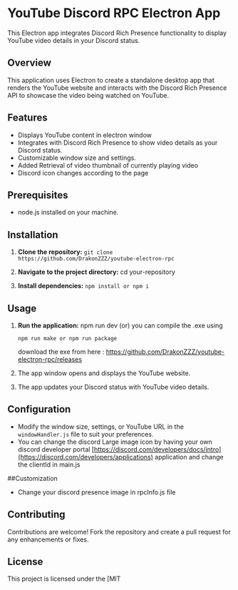 # YouTube Discord RPC Electron App

This Electron app integrates Discord Rich Presence functionality to display YouTube video details in your Discord status.

## Overview

This application uses Electron to create a standalone desktop app that renders the YouTube website and interacts with the Discord Rich Presence API to showcase the video being watched on YouTube.

## Features

- Displays YouTube content in electron window
- Integrates with Discord Rich Presence to show video details as your Discord status.
- Customizable window size and settings.
- Added Retrieval of video thumbnail of currently playing video
- Discord icon changes according to the page

## Prerequisites

- node.js installed on your machine.

## Installation

1. **Clone the repository:**
   `git clone https://github.com/DrakonZZZ/youtube-electron-rpc`

2. **Navigate to the project directory:**
   cd your-repository

3. **Install dependencies:**
   `npm install or npm i`

## Usage

1. **Run the application:**
   npm run dev
   (or)
   you can compile the .exe using

   ```
   npm run make or npm run package
   ```

   download the exe from here : https://github.com/DrakonZZZ/youtube-electron-rpc/releases

2. The app window opens and displays the YouTube website.
3. The app updates your Discord status with YouTube video details.

## Configuration

- Modify the window size, settings, or YouTube URL in the `windowHandler.js` file to suit your preferences.
- You can change the discord Large image icon by having your own discord developer portal [https://discord.com/developers/docs/intro](https://discord.com/developers/applications) application and change the clientId in main.js

##Customization

- Change your discord presence image in rpcInfo.js file

## Contributing

Contributions are welcome! Fork the repository and create a pull request for any enhancements or fixes.

## License

This project is licensed under the [MIT
